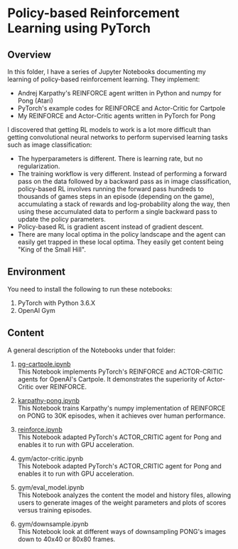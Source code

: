 # Policy-based Reinforcement Learning using PyTorch

## Overview

In this folder, I have a series of Jupyter Notebooks documenting my learning of policy-based reinforcement learning. They implement:

* Andrej Karpathy's REINFORCE agent written in Python and numpy for Pong (Atari)   
* PyTorch's example codes for REINFORCE and Actor-Critic for Cartpole  
* My REINFORCE and Actor-Critic agents written in PyTorch for Pong  

I discovered that getting RL models to work is a lot more difficult than getting convolutional neural networks to perform supervised learning tasks such as image classification:  

* The hyperparameters is different. There is learning rate, but no regularization.  
* The training workflow is very different. Instead of performing a forward pass on the data followed by a backward pass as in image classification, policy-based RL involves running the forward pass hundreds to thousands of games steps in an episode (depending on the game), accumulating a stack of rewards and log-probability along the way, then using these accumulated data to perform a single backward pass to update the policy parameters.  
* Policy-based RL is gradient ascent instead of gradient descent.  
* There are many local optima in the policy landscape and the agent can easily get trapped in these local optima. They easily get content being "King of the Small Hill".  

## Environment

You need to install the following to run these notebooks:
1. PyTorch with Python 3.6.X
2. OpenAI Gym

## Content

A general description of the Notebooks under that folder:

1. [pg-cartpole.ipynb](./pg-cartpole.ipynb)    
This Notebook implements PyTorch's REINFORCE and ACTOR-CRITIC agents for OpenAI's Cartpole. It demonstrates the superiority of Actor-Critic over REINFORCE.

2. [karpathy-pong.ipynb](./karpathy-pong.ipynb)    
This Notebook trains Karpathy's numpy implementation of REINFORCE on PONG to 30K episodes, when it achieves over human performance.

3. [reinforce.ipynb](./reinforce.ipynb)    
This Notebook adapted PyTorch's ACTOR_CRITIC agent for Pong and enables it to run with GPU acceleration.

4. gym/actor-critic.ipynb    
This Notebook adapted PyTorch's ACTOR_CRITIC agent for Pong and enables it to run with GPU acceleration.

5. gym/eval_model.ipynb    
This Notebook analyzes the content the model and history files, allowing users to generate images of the weight parameters and plots of scores versus training episodes.

6. gym/downsample.ipynb    
This Notebook look at different ways of downsampling PONG's images down to 40x40 or 80x80 frames.
